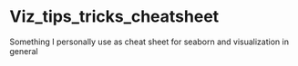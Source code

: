 # Viz_tips_tricks_cheatsheet
Something I personally use as cheat sheet for seaborn and visualization in general 
